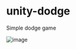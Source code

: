 # unity-dodge
Simple dodge game

![image](https://user-images.githubusercontent.com/11611397/127347768-b67e4f17-3070-459c-8a97-2301e0234893.png)
